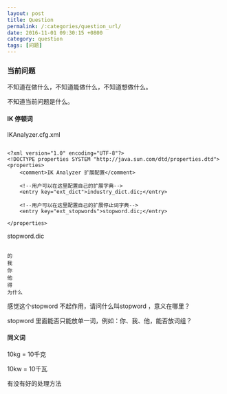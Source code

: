 ```yaml
---
layout: post
title: Question
permalink: /:categories/question_url/
date: 2016-11-01 09:30:15 +0800
category: question
tags: [问题]
---
```




### 当前问题

不知道在做什么，不知道能做什么，不知道想做什么。

不知道当前问题是什么。


#### IK 停顿词


IKAnalyzer.cfg.xml

```

<?xml version="1.0" encoding="UTF-8"?>
<!DOCTYPE properties SYSTEM "http://java.sun.com/dtd/properties.dtd">  
<properties>  
	<comment>IK Analyzer 扩展配置</comment>
	
	<!--用户可以在这里配置自己的扩展字典--> 
	<entry key="ext_dict">industry_dict.dic;</entry> 
	
	<!--用户可以在这里配置自己的扩展停止词字典-->
	<entry key="ext_stopwords">stopword.dic;</entry> 
	
</properties>

```


stopword.dic

```

的
我
你
他
得
为什么

```


感觉这个stopword 不起作用，请问什么叫stopword ，意义在哪里？

stopword 里面能否只能放单一词，例如：你、我、他，能否放词组？


#### 同义词

10kg = 10千克

10kw = 10千瓦

有没有好的处理方法







